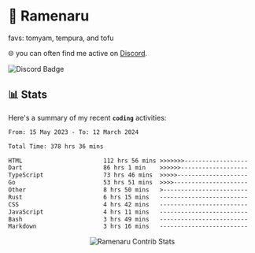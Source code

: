 # 🍜 Ramenaru
favs: tomyam, tempura, and tofu

🌐 you can often find me active on [Discord](https://discordapp.com/users/503291004200157185).

![Discord Badge](https://dcbadge.vercel.app/api/shield/503291004200157185)

## 📊 Stats

Here's a summary of my recent **`coding`** activities:

<!--START_SECTION:waka-->

```txt
From: 15 May 2023 - To: 12 March 2024

Total Time: 378 hrs 36 mins

HTML                       112 hrs 56 mins >>>>>>>------------------   29.83 %
Dart                       86 hrs 1 min    >>>>>>-------------------   22.72 %
TypeScript                 73 hrs 46 mins  >>>>>--------------------   19.49 %
Go                         53 hrs 51 mins  >>>>---------------------   14.22 %
Other                      8 hrs 50 mins   >------------------------   02.34 %
Rust                       6 hrs 15 mins   -------------------------   01.65 %
CSS                        4 hrs 42 mins   -------------------------   01.25 %
JavaScript                 4 hrs 11 mins   -------------------------   01.10 %
Bash                       3 hrs 49 mins   -------------------------   01.01 %
Markdown                   3 hrs 16 mins   -------------------------   00.87 %
```

<!--END_SECTION:waka-->

<div style="text-align: center;">
   <img align="center" src="https://github-readme-streak-stats.herokuapp.com/?user=Ramenaru&theme=dark&card_width=520" alt="Ramenaru Contrib Stats" />
</div>

